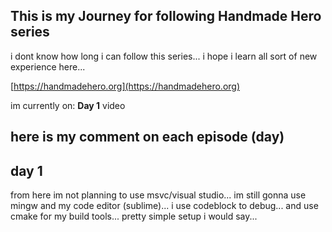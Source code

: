 ## This is my Journey for following Handmade Hero series

i dont know how long i can follow this series...
i hope i learn all sort of new experience here...

[https://handmadehero.org](https://handmadehero.org)

im currently on: **Day 1** video

## here is my comment on each episode (day)

## day 1
from here im not planning to use msvc/visual studio...
im still gonna use mingw and my code editor (sublime)...
i use codeblock to debug...
and use cmake for my build tools...
pretty simple setup i would say...